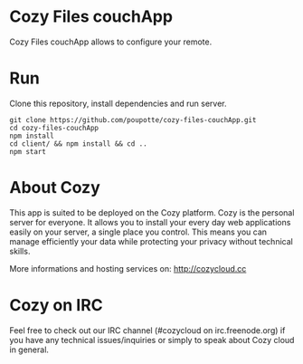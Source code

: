 # Cozy Files couchApp

Cozy Files couchApp allows to configure your remote. 

# Run

Clone this repository, install dependencies and run server.

    git clone https://github.com/poupotte/cozy-files-couchApp.git
    cd cozy-files-couchApp
    npm install
    cd client/ && npm install && cd ..
    npm start

# About Cozy

This app is suited to be deployed on the Cozy platform. Cozy is the personal server for everyone. It allows you to install your every day web applications easily on your server, a single place you control. This means you can manage efficiently your data while protecting your privacy without technical skills.

More informations and hosting services on: http://cozycloud.cc

# Cozy on IRC
Feel free to check out our IRC channel (#cozycloud on irc.freenode.org) if you have any technical issues/inquiries or simply to speak about Cozy cloud in general.
